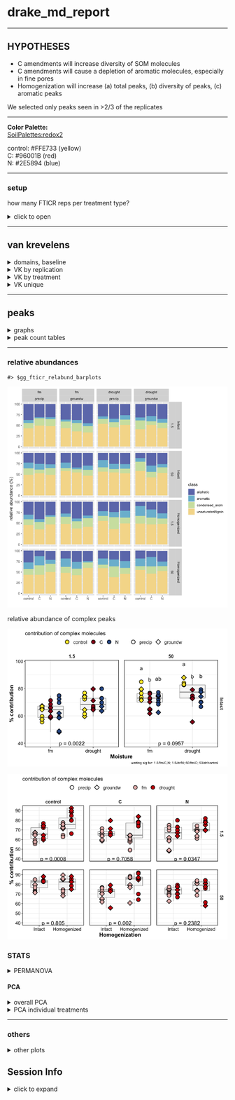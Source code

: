 drake\_md\_report
================

-----

## HYPOTHESES

  - C amendments will increase diversity of SOM molecules
  - C amendments will cause a depletion of aromatic molecules,
    especially in fine pores
  - Homogenization will increase (a) total peaks, (b) diversity of
    peaks, (c) aromatic peaks

We selected only peaks seen in \>2/3 of the replicates

-----

**Color Palette:**  
[SoilPalettes:redox2](https://github.com/kaizadp/soilpalettes)

control: \#FFE733 (yellow)  
C: \#96001B (red)  
N: \#2E5894 (blue)

-----

### setup

how many FTICR reps per treatment type?

<details>

<summary>click to open</summary>

| SampleAssignment                        | reps |
| :-------------------------------------- | ---: |
| 50-drought-groundw-control-Intact       |    2 |
| 50-drought-precip-C-Intact              |    2 |
| 1.5-drought-groundw-C-Homogenized       |    3 |
| 1.5-drought-groundw-C-Intact            |    3 |
| 1.5-drought-groundw-control-Homogenized |    3 |
| 1.5-drought-groundw-N-Intact            |    3 |
| 1.5-drought-precip-C-Homogenized        |    3 |
| 1.5-drought-precip-N-Homogenized        |    3 |
| 1.5-fm-precip-C-Intact                  |    3 |
| 1.5-fm-precip-N-Homogenized             |    3 |
| 50-drought-groundw-control-Homogenized  |    3 |
| 50-drought-groundw-N-Intact             |    3 |
| 50-drought-precip-control-Homogenized   |    3 |
| 50-fm-groundw-control-Intact            |    3 |
| 50-fm-groundw-N-Homogenized             |    3 |
| 50-fm-precip-control-Homogenized        |    3 |
| 50-fm-precip-N-Homogenized              |    3 |
| 1.5-drought-groundw-control-Intact      |    4 |
| 1.5-drought-groundw-N-Homogenized       |    4 |
| 1.5-drought-precip-C-Intact             |    4 |
| 1.5-drought-precip-control-Homogenized  |    4 |
| 1.5-drought-precip-control-Intact       |    4 |
| 1.5-drought-precip-N-Intact             |    4 |
| 1.5-fm-groundw-C-Homogenized            |    4 |
| 1.5-fm-groundw-C-Intact                 |    4 |
| 1.5-fm-groundw-control-Homogenized      |    4 |
| 1.5-fm-groundw-control-Intact           |    4 |
| 1.5-fm-groundw-N-Homogenized            |    4 |
| 1.5-fm-groundw-N-Intact                 |    4 |
| 1.5-fm-precip-C-Homogenized             |    4 |
| 1.5-fm-precip-control-Homogenized       |    4 |
| 1.5-fm-precip-control-Intact            |    4 |
| 1.5-fm-precip-N-Intact                  |    4 |
| 50-drought-groundw-C-Homogenized        |    4 |
| 50-drought-groundw-C-Intact             |    4 |
| 50-drought-groundw-N-Homogenized        |    4 |
| 50-drought-precip-C-Homogenized         |    4 |
| 50-drought-precip-control-Intact        |    4 |
| 50-drought-precip-N-Homogenized         |    4 |
| 50-drought-precip-N-Intact              |    4 |
| 50-fm-groundw-C-Homogenized             |    4 |
| 50-fm-groundw-C-Intact                  |    4 |
| 50-fm-groundw-control-Homogenized       |    4 |
| 50-fm-groundw-N-Intact                  |    4 |
| 50-fm-precip-C-Homogenized              |    4 |
| 50-fm-precip-C-Intact                   |    4 |
| 50-fm-precip-control-Intact             |    4 |
| 50-fm-precip-N-Intact                   |    4 |

**so we select formulae seen in at least 2 reps per treatment type**

</details>

-----

## van krevelens

<details>

<summary>domains, baseline</summary>

#### fticr domains

![](markdown-figs/fticr2/domains-1.png)<!-- -->

![](markdown-figs/fticr2/vk_baseline-1.png)<!-- -->

</details>

<details>

<summary>VK by replication</summary>

#### VK by replication

    #> $gg_fticr_reps_1_5_intact

![](markdown-figs/fticr2/vk_reps-1.png)<!-- -->

    #> 
    #> $gg_fticr_reps_50_intact

![](markdown-figs/fticr2/vk_reps-2.png)<!-- -->

    #> 
    #> $gg_fticr_reps_1_5_homo

![](markdown-figs/fticr2/vk_reps-3.png)<!-- -->

    #> 
    #> $gg_fticr_reps_50_homo

![](markdown-figs/fticr2/vk_reps-4.png)<!-- -->

</details>

<details>

<summary>VK by treatment</summary>

#### VK diagrams by treatment

    #> $gg_fticr_pores_1_5kPa

![](markdown-figs/fticr2/vk_pores-1.png)<!-- -->

    #> 
    #> $gg_fticr_pores_50kPa

![](markdown-figs/fticr2/vk_pores-2.png)<!-- -->

</details>

<details>

<summary>VK unique</summary>

#### VK unique

unique to each amendment, in each incubation type

Yellow peaks are peaks seen in control soils (all peaks)  
Blue and red are unique peaks in their respective treatments

    #> $gg_fticr_unique_int

![](markdown-figs/fticr2/vk_unique-1.png)<!-- -->

    #> 
    #> $gg_fticr_unique_homo

![](markdown-figs/fticr2/vk_unique-2.png)<!-- -->

</details>

-----

## peaks

<details>

<summary>graphs</summary>

![](markdown-figs/fticr2/fticr_peaks_bar-1.png)<!-- -->

total peaks

![](markdown-figs/fticr2/fticr_totalpeaks_scatter-1.png)<!-- -->

![](markdown-figs/fticr2/fticr_totalpeaks_scatter_homo-1.png)<!-- -->

complex:simple compounds

    #> $gg_aliph_aromatic

![](markdown-figs/fticr2/fticr_peaks_aliph_arom-1.png)<!-- -->

    #> 
    #> $gg_aliph_aromatic_intact_suction

![](markdown-figs/fticr2/fticr_peaks_aliph_arom-2.png)<!-- -->

</details>

<details>

<summary>peak count tables</summary>

tables – total peaks

tables – complex peaks

</details>

-----

### relative abundances

    #> $gg_fticr_relabund_barplots

![](markdown-figs/fticr2/fticr_relabund-1.png)<!-- -->

relative abundance of complex peaks

![](markdown-figs/fticr2/fticr_relabund_complex-1.png)<!-- -->

![](markdown-figs/fticr2/fticr_relabund_complex_homo-1.png)<!-- -->

### STATS

<details>

<summary>PERMANOVA</summary>

#### PERMANOVA

**overall**

    #> # A tibble: 17 x 7
    #>    term                         df SumsOfSqs MeanSqs F.Model      R2 p.value
    #>    <chr>                     <dbl>     <dbl>   <dbl>   <dbl>   <dbl>   <dbl>
    #>  1 Amendments                    2    0.222   0.111    5.78  0.0393    0.002
    #>  2 Moisture                      1    0.468   0.468   24.4   0.0829    0.001
    #>  3 Wetting                       1    0.0147  0.0147   0.766 0.00261   0.475
    #>  4 Suction                       1    0.705   0.705   36.7   0.125     0.001
    #>  5 Homogenization                1    0.519   0.519   27.0   0.0918    0.001
    #>  6 Amendments:Moisture           2    0.0420  0.0210   1.09  0.00745   0.344
    #>  7 Amendments:Wetting            2    0.142   0.0712   3.71  0.0252    0.013
    #>  8 Amendments:Suction            2    0.0881  0.0441   2.29  0.0156    0.055
    #>  9 Amendments:Homogenization     2    0.234   0.117    6.08  0.0414    0.001
    #> 10 Moisture:Wetting              1    0.0607  0.0607   3.16  0.0107    0.053
    #> 11 Moisture:Suction              1    0.0731  0.0731   3.80  0.0129    0.021
    #> 12 Moisture:Homogenization       1    0.0137  0.0137   0.715 0.00243   0.497
    #> 13 Wetting:Suction               1    0.0742  0.0742   3.86  0.0131    0.028
    #> 14 Wetting:Homogenization        1    0.0507  0.0507   2.64  0.00898   0.07 
    #> 15 Suction:Homogenization        1    0.0175  0.0175   0.912 0.00310   0.416
    #> 16 Residuals                   152    2.92    0.0192  NA     0.517    NA    
    #> 17 Total                       172    5.65   NA       NA     1        NA

**PERMANOVA for treatments**

1.5 kPa intact cores

    #> # A tibble: 8 x 7
    #>   term                   df SumsOfSqs  MeanSqs F.Model     R2 p.value
    #>   <chr>               <dbl>     <dbl>    <dbl>   <dbl>  <dbl>   <dbl>
    #> 1 Amendments              2   0.0163   0.00816   0.746 0.0235   0.607
    #> 2 Moisture                1   0.113    0.113    10.3   0.162    0.001
    #> 3 Wetting                 1   0.0377   0.0377    3.45  0.0542   0.024
    #> 4 Amendments:Moisture     2   0.0538   0.0269    2.46  0.0773   0.049
    #> 5 Amendments:Wetting      2   0.0831   0.0415    3.79  0.119    0.009
    #> 6 Moisture:Wetting        1   0.00923  0.00923   0.844 0.0133   0.467
    #> 7 Residuals              35   0.383    0.0109   NA     0.550   NA    
    #> 8 Total                  44   0.696   NA        NA     1       NA

50 kPa intact cores

    #> # A tibble: 8 x 7
    #>   term                   df SumsOfSqs MeanSqs F.Model     R2 p.value
    #>   <chr>               <dbl>     <dbl>   <dbl>   <dbl>  <dbl>   <dbl>
    #> 1 Amendments              2    0.236   0.118     7.64 0.233    0.001
    #> 2 Moisture                1    0.0660  0.0660    4.26 0.0649   0.016
    #> 3 Wetting                 1    0.0385  0.0385    2.49 0.0379   0.097
    #> 4 Amendments:Moisture     2    0.0522  0.0261    1.69 0.0513   0.169
    #> 5 Amendments:Wetting      2    0.0349  0.0174    1.13 0.0343   0.325
    #> 6 Moisture:Wetting        1    0.0935  0.0935    6.04 0.0919   0.005
    #> 7 Residuals              32    0.495   0.0155   NA    0.487   NA    
    #> 8 Total                  41    1.02   NA        NA    1       NA

</details>

#### PCA

<details>

<summary>overall PCA</summary>

    #> $gg_fticr_pca_intact

![](markdown-figs/fticr2/fticr_pca_overall-1.png)<!-- -->

    #> $gg_fticr_pca_homo

![](markdown-figs/fticr2/fticr_pca_overall-2.png)<!-- -->

</details>

<details>

<summary>PCA individual treatments</summary>

**individual cores**

![](markdown-figs/fticr2/fticr_pca_indiv-1.png)<!-- -->![](markdown-figs/fticr2/fticr_pca_indiv-2.png)<!-- -->

</details>

-----

### others

<details>

<summary>other plots</summary>

#### NOSC

![](markdown-figs/fticr2/NOSC-1.png)<!-- -->

#### elements

    #> $gg_elements_n

![](markdown-figs/fticr2/elements-1.png)<!-- -->

    #> 
    #> $gg_elements_o

![](markdown-figs/fticr2/elements-2.png)<!-- -->

</details>

## Session Info

<details>

<summary>click to expand</summary>

Date run: 2020-09-14

    #> R version 4.0.2 (2020-06-22)
    #> Platform: x86_64-apple-darwin17.0 (64-bit)
    #> Running under: macOS Catalina 10.15.6
    #> 
    #> Matrix products: default
    #> BLAS:   /System/Library/Frameworks/Accelerate.framework/Versions/A/Frameworks/vecLib.framework/Versions/A/libBLAS.dylib
    #> LAPACK: /Library/Frameworks/R.framework/Versions/4.0/Resources/lib/libRlapack.dylib
    #> 
    #> locale:
    #> [1] en_US.UTF-8/en_US.UTF-8/en_US.UTF-8/C/en_US.UTF-8/en_US.UTF-8
    #> 
    #> attached base packages:
    #> [1] stats     graphics  grDevices utils     datasets  methods   base     
    #> 
    #> other attached packages:
    #>  [1] lme4_1.1-23      Matrix_1.2-18    visNetwork_2.0.9 vegan_2.5-6     
    #>  [5] lattice_0.20-41  permute_0.9-5    rmarkdown_2.3    here_0.1        
    #>  [9] patchwork_1.0.1  car_3.0-9        carData_3.0-4    drake_7.12.4    
    #> [13] ggbiplot_0.55    PNWColors_0.1.0  forcats_0.5.0    stringr_1.4.0   
    #> [17] dplyr_1.0.1      purrr_0.3.4      readr_1.3.1      tidyr_1.1.1     
    #> [21] tibble_3.0.3     ggplot2_3.3.2    tidyverse_1.3.0 
    #> 
    #> loaded via a namespace (and not attached):
    #>  [1] minqa_1.2.4        colorspace_1.4-1   ellipsis_0.3.1     rio_0.5.16        
    #>  [5] rprojroot_1.3-2    fs_1.5.0           rstudioapi_0.11    farver_2.0.3      
    #>  [9] soilpalettes_0.1.0 fansi_0.4.1        lubridate_1.7.9    xml2_1.3.2        
    #> [13] splines_4.0.2      knitr_1.29         jsonlite_1.7.0     nloptr_1.2.2.2    
    #> [17] packrat_0.5.0      broom_0.7.0        cluster_2.1.0      dbplyr_1.4.4      
    #> [21] shiny_1.5.0        compiler_4.0.2     httr_1.4.2         backports_1.1.8   
    #> [25] assertthat_0.2.1   fastmap_1.0.1      cli_2.0.2          later_1.1.0.1     
    #> [29] htmltools_0.5.0    prettyunits_1.1.1  tools_4.0.2        igraph_1.2.5      
    #> [33] gtable_0.3.0       agricolae_1.3-3    glue_1.4.1         tinytex_0.25      
    #> [37] Rcpp_1.0.5         cellranger_1.1.0   vctrs_0.3.2        nlme_3.1-148      
    #> [41] xfun_0.16          openxlsx_4.1.5     rvest_0.3.6        mime_0.9          
    #> [45] miniUI_0.1.1.1     lifecycle_0.2.0    statmod_1.4.34     MASS_7.3-51.6     
    #> [49] scales_1.1.1       hms_0.5.3          promises_1.1.1     parallel_4.0.2    
    #> [53] yaml_2.2.1         curl_4.3           labelled_2.5.0     stringi_1.4.6     
    #> [57] highr_0.8          klaR_0.6-15        AlgDesign_1.2.0    filelock_1.0.2    
    #> [61] boot_1.3-25        zip_2.1.0          storr_1.2.1        rlang_0.4.7       
    #> [65] pkgconfig_2.0.3    evaluate_0.14      labeling_0.3       htmlwidgets_1.5.1 
    #> [69] tidyselect_1.1.0   plyr_1.8.6         magrittr_1.5       R6_2.4.1          
    #> [73] generics_0.0.2     base64url_1.4      combinat_0.0-8     txtq_0.2.3        
    #> [77] DBI_1.1.0          mgcv_1.8-31        pillar_1.4.6       haven_2.3.1       
    #> [81] foreign_0.8-80     withr_2.2.0        abind_1.4-5        modelr_0.1.8      
    #> [85] crayon_1.3.4       questionr_0.7.1    utf8_1.1.4         progress_1.2.2    
    #> [89] grid_4.0.2         readxl_1.3.1       data.table_1.13.0  blob_1.2.1        
    #> [93] reprex_0.3.0       digest_0.6.25      xtable_1.8-4       httpuv_1.5.4      
    #> [97] munsell_0.5.0

</details>
